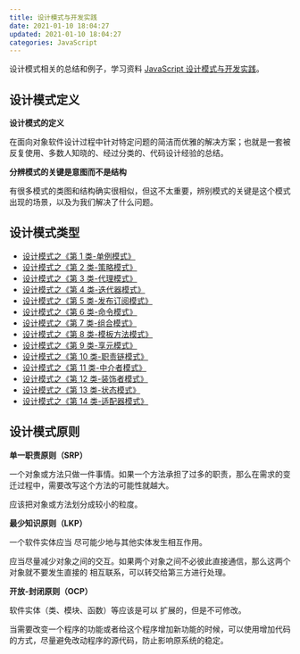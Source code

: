 ```yaml
---
title: 设计模式与开发实践
date: 2021-01-10 18:04:27
updated: 2021-01-10 18:04:27
categories: JavaScript
---
```


设计模式相关的总结和例子，学习资料 [JavaScript 设计模式与开发实践](https://book.douban.com/subject/26382780)。

## 设计模式定义

**设计模式的定义**

在面向对象软件设计过程中针对特定问题的简洁而优雅的解决方案；也就是⼀套被反复使⽤、多数⼈知晓的、经过分类的、代码设计经验的总结。

**分辨模式的关键是意图而不是结构**

有很多模式的类图和结构确实很相似，但这不太重要，辨别模式的关键是这个模式出现的场景，以及为我们解决了什么问题。

## 设计模式类型

- [设计模式之《第 1 类-单例模式》](./第1类-单例模式.md)
- [设计模式之《第 2 类-策略模式》](./第2类-策略模式.md)
- [设计模式之《第 3 类-代理模式》](./第3类-代理模式.md)
- [设计模式之《第 4 类-迭代器模式》](./第4类-迭代器模式.md)
- [设计模式之《第 5 类-发布订阅模式》](./第5类-发布订阅模式.md)
- [设计模式之《第 6 类-命令模式》](./第6类-命令模式.md)
- [设计模式之《第 7 类-组合模式》](./第7类-组合模式.md)
- [设计模式之《第 8 类-模板方法模式》](./第8类-模板方法模式.md)
- [设计模式之《第 9 类-享元模式》](./第9类-享元模式.md)
- [设计模式之《第 10 类-职责链模式》](./第10类-职责链模式.md)
- [设计模式之《第 11 类-中介者模式》](./第11类-中介者模式.md)
- [设计模式之《第 12 类-装饰者模式》](./第12类-装饰者模式.md)
- [设计模式之《第 13 类-状态模式》](./第13类-状态模式.md)
- [设计模式之《第 14 类-适配器模式》](./第14类-适配器模式.md)

## 设计模式原则

**单一职责原则（SRP）**

一个对象或方法只做一件事情。如果一个方法承担了过多的职责，那么在需求的变迁过程中，需要改写这个方法的可能性就越大。

应该把对象或方法划分成较小的粒度。

**最少知识原则（LKP）**

一个软件实体应当 尽可能少地与其他实体发生相互作用。

应当尽量减少对象之间的交互。如果两个对象之间不必彼此直接通信，那么这两个对象就不要发生直接的 相互联系，可以转交给第三方进行处理。

**开放-封闭原则（OCP）**

软件实体（类、模块、函数）等应该是可以 扩展的，但是不可修改。

当需要改变一个程序的功能或者给这个程序增加新功能的时候，可以使用增加代码的方式，尽量避免改动程序的源代码，防止影响原系统的稳定。

